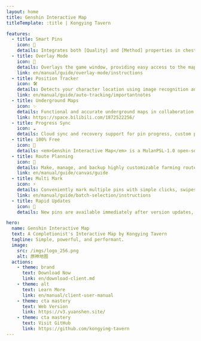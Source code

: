 ```yaml
---
layout: home
title: Genshin Interactive Map
titleTemplate: :title | Kongying Tavern

features:
  - title: Smart Pins
    icon: 🦾
    details: Integrates both [Quality] and [Method] properties in chest pins, allowing regional duplicate-free filtering with method illustrations when using either filter.
  - title: Overlay Mode
    icon: 🎪
    details: Overlays the game window, providing easy access to the map on one display.
    link: en/manual/guide/overlay-mode/instructions
  - title: Position Tracker
    icon: 🛠
    details: Detects your character location using image recognition and displays a simultaneous player indicator on the <b>map client</b>.
    link: en/manual/guide/auto-tracking/importantnotes
  - title: Underground Maps
    icon: ✨
    details: Functional and accurate underground maps in collaboration with [Teyvat Map Institute] featuring levels and cave entries.
    link: https://space.bilibili.com/1872522256/
  - title: Progress Sync
    icon: ☁️
    details: Cloud sync and recovery support for pin progress, custom paths, etc.
  - title: 100% Free
    icon: 🎉
    details: <em>Genshin Interactive Map</em> is a MulanPSL-1.0 open-source project, it is also AD-free.
  - title: Route Planning
    icon: 🚩
    details: Make, manage, and backup highly customizable farming routes with [Canvas].
    link: en/manual/guide/canvas/guide
  - title: Multi Mark
    icon: ⚡
    details: Conveniently mark multiple pins with simple clicks, swipes and box selection.
    link: en/manual/guide/batch-selection/instructions
  - title: Rapid Updates
    icon: 🚀
    details: New pins are available immediately after version updates, get 100% exploration day 1 with ease!

hero:
  name: Genshin Interactive Map
  text: A Completionist's Interactive Map by Kongying Tavern
  tagline: Simple, powerful, and performant.
  image:
    src: /imgs/logo_256.png
    alt: 原神地图
  actions:
    - theme: brand
      text: Download Now
      link: en/download-client.md
    - theme: alt
      text: Learn More
      link: en/manual/client-user-manual
    - theme: cta mastery
      text: Web Version
      link: https://v3.yuanshen.site/
    - theme: cta mastery
      text: Visit GitHub
      link: https://github.com/kongying-tavern
---
```

